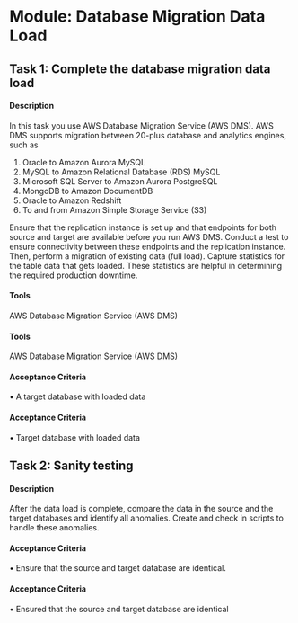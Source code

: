 
# Module: Database Migration Data Load
## Task 1: Complete the database migration data load
#### Description
In this task you use AWS Database Migration Service (AWS DMS). AWS DMS supports migration between 20-plus database and analytics engines, such as 

1) Oracle to Amazon Aurora MySQL
2) MySQL to Amazon Relational Database (RDS) MySQL
3) Microsoft SQL Server to Amazon Aurora PostgreSQL
4) MongoDB to Amazon DocumentDB
5) Oracle to Amazon Redshift 
6) To and from Amazon Simple Storage Service (S3)

Ensure that the replication instance is set up and that endpoints for both source and target are available before you run AWS DMS. Conduct a test to ensure connectivity between these endpoints and the replication instance. Then, perform a migration of existing data (full load). Capture statistics for the table data that gets loaded. These statistics are helpful in determining the required production downtime.
#### Tools
AWS Database Migration Service (AWS DMS)
#### Tools
AWS Database Migration Service (AWS DMS)
#### Acceptance Criteria
• A target database with loaded data
#### Acceptance Criteria
• Target database with loaded data
## Task 2: Sanity testing
#### Description
After the data load is complete, compare the data in the source and the target databases and identify all anomalies. Create and check in scripts to handle these anomalies. 

#### Acceptance Criteria
• Ensure that the source and target database are identical.
#### Acceptance Criteria
• Ensured that the source and target database are identical